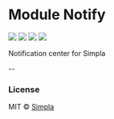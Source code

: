 # Module Notify
![][bower-badge] [![][travis-badge]][travis-url] [![][bowerdeps-badge]][bowerdeps-url] [![][npmdevdeps-badge]][npmdevdeps-url]


Notification center for Simpla

--

### License

MIT © [Simpla](admin@simpla.io)

[bower-badge]: https://img.shields.io/bower/v/sm-module-notify.svg
[travis-badge]: https://img.shields.io/travis/SimplaElements/sm-module-notify.svg
[travis-url]: https://travis-ci.org/SimplaElements/sm-module-notify
[bowerdeps-badge]: https://img.shields.io/gemnasium/SimplaElements/sm-module-notify.svg
[bowerdeps-url]: https://gemnasium.com/bower/sm-module-notify
[npmdevdeps-badge]: https://img.shields.io/david/dev/SimplaElements/sm-module-notify.svg?theme=shields.io
[npmdevdeps-url]: https://david-dm.org/SimplaElements/sm-module-notify#info=devDependencies
